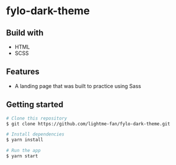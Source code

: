 # fylo-dark-theme

## Build with

- HTML
- SCSS

## Features
- A landing page that was built to practice using Sass

## Getting started

```bash
# Clone this repository
$ git clone https://github.com/lightme-fan/fylo-dark-theme.git

# Install dependencies
$ yarn install

# Run the app
$ yarn start
```
